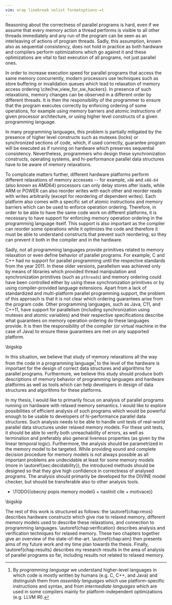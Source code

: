 ```yaml
---
vim: wrap linebreak nolist formatoptions-=t
---
```


Reasoning about the correctness of parallel programs is hard, even if we assume that every memory action a thread performs is visible to all other threads immediately and any run of the program can be seen as an interleaving of actions of program threads. Sadly, this assumption, known also as sequential consistency, does not hold in practice as both hardware and compilers perform optimizations which go against it and these optimizations are vital to fast execution of all programs, not just parallel ones.

In order to increase execution speed for parallel programs that access the same memory concurrently, modern processors use techniques such as store buffering or invalidation queues which lead to relaxation of memory access ordering \cite{hw_view_for_sw_hackers}. In presence of such relaxations, memory changes can be observed in a different order by different threads. It is then the responsibility of the programmer to ensure that the program executes correctly by enforcing ordering of some operations, for example using memory barriers and atomic instructions of given processor architecture, or using higher level constructs of a given programming language.

In many programming languages, this problem is partially mitigated by the presence of higher level constructs such as mutexes (locks) or synchronized sections of code, which, if used correctly, guarantee program will be executed as if running on hardware which preserves sequential consistency. Nevertheless, programmers who design these synchronization constructs, operating systems, and hi-performance parallel data structures have to be aware of memory relaxations.

To complicate matters further, different hardware platforms perform different relaxations of memory accesses -- for example, `x86` and `x86-64` (also known as AMD64) processors can only delay stores after loads, while ARM or POWER can also reorder writes with each other and reorder reads with writes arbitrarily (except for reordering of dependent writes). Each platform also comes with a specific set of atomic instructions and memory barriers which can be used to enforce operation ordering. Therefore, in order to be able to have the same code work on different platforms, it is necessary to have support for enforcing memory operation ordering in the programming language itself. This support is also important as the compiler can reorder some operations while it optimizes the code and therefore it must be able to understand constructs that prevent such reordering, so they can prevent it both in the compiler and in the hardware.

Sadly, not all programming languages provide primitives related to memory relaxation or even define behavior of parallel programs. For example, C and C++ had no support for parallel programming until the respective standards from the year 2011. In these older versions, parallelism was achieved only by means of libraries which provided thread manipulation and synchronization primitives (such as `pthreads`) and memory ordering could have been controlled either by using these synchronization primitives or by using compiler-provided language extensions. Apart from a lack of standardized and multi-platform parallel programming support, the problem of this approach is that it is not clear which ordering guarantees arise from the program code. Other programming languages, such as Java, C11, and C++11, have support for parallelism (including synchronization using mutexes and atomic variables) and their respective specifications describe what guarantees on memory operation ordering do these languages provide. It is then the responsibility of the compiler (or virtual machine in the case of Java) to ensure these guarantees are met on any supported platform.

\bigskip

In this situation, we believe that study of memory relaxations all the way from the code in a programming language[^proglang] to the level of the hardware is important for the design of correct data structures and algorithms for parallel programs. Furthermore, we believe this study should produce both descriptions of memory behavior of programming languages and hardware platforms as well as tools which can help developers in design of data structures and algorithms for these platforms.

[^proglang]: By *programming language* we understand higher-level languages in which code is mostly written by humans (e.g. C, C++, and Java) and distinguish them from *assembly languages* which use platform-specific instructions and syntax, and from *intermediate languages* which are used in some compilers mainly for platform-independent optimizations (e.g. LLVM IR).

In my thesis, I would like to primarily focus on analysis of parallel programs running on hardware with relaxed memory semantics. I would like to explore possibilities of efficient analysis of such programs which would be powerful enough to be usable to developers of hi-performance parallel data structures. Such analysis needs to be able to handle unit tests of real-world parallel data structures under relaxed memory models. For these unit tests, it should be able to verify both unreachability of errors, as well as termination and preferably also general liveness properties (as given by the linear temporal logic). Furthermore, the analysis should be parametrized in the memory model to be targeted. While providing sound and complete decision procedure for memory models is not always possible as all important problems are undecidable at least for some memory models (more in \autoref{sec:decidability}), the introduced methods should be designed so that they give high confidence in correctness of analysed programs. The analysis should primarily be developed for the DIVINE model checker, but should be transferable also to other analysis tools.

*   \TODO{(obecný popis memory modelů + nastínit cíle + motivace)}

\bigskip

The rest of this work is structured as follows: the \autoref{chap:rmos} describes hardware constructs which give rise to relaxed memory, different memory models used to describe these relaxations, and connection to programming languages. \autoref{chap:verification} describes analysis and verification techniques for relaxed memory. These two chapters together give an overview of the state-of-the-art.  \autoref{chap:aim} then presents aims of my future work and my time plan towards the thesis. Finally, \autoref{chap:results} describes my research results in the area of analysis of parallel programs so far, including results not related to relaxed memory.
